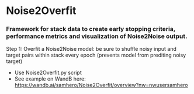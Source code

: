 # Noise2Overfit
### Framework for stack data to create early stopping criteria, performance metrics and visualization of Noise2Noise output.

Step 1:
Overfit a Noise2Noise model: be sure to shuffle noisy input and target pairs within stack every epoch (prevents model from prediting noisy target)
- Use Noise2Overfit.py script
- See example on WandB here: https://wandb.ai/samhero/Noise2Overfit/overview?nw=nwusersamhero
